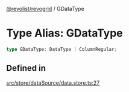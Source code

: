 [@revolist/revogrid](README.md) / GDataType

# Type Alias: GDataType

```ts
type GDataType: DataType | ColumnRegular;
```

## Defined in

[src/store/dataSource/data.store.ts:27](https://github.com/revolist/revogrid/blob/d6473f6969ab6fd56cd4da079557c4c65f0572e2/src/store/dataSource/data.store.ts#L27)
